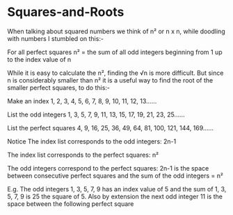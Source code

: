 # Squares-and-Roots

When talking about squared numbers we think of  n² or n x n, while doodling with numbers I stumbled on this:-

For all perfect squares
n² = the sum of all odd integers beginning from 1 up to the index value of n

While it is easy to calculate the n², finding the √n is more difficult. But since n is considerably smaller than n² it is a useful way to find the root of the smaller perfect squares, to do this:-

Make an index   		      1, 2, 3,  4,   5,   6,   7,  8,  9,  10,  11,  12,  13......

List the odd integers 		1, 3, 5,  7,   9,  11,  13, 15, 17,  19,  21,  23,  25......

List the perfect squares	   4, 9,  16,  25, 36,  49, 64, 81, 100, 121, 144, 169......


Notice
The index list corresponds to the odd integers:  2n-1

The index list corresponds to the perfect squares:  n²

The odd integers correspond to the perfect squares: 2n-1 is the space between consecutive perfect squares and the sum of the odd integers = n²

E.g. The odd integers 1, 3, 5, 7, 9 has an index value of 5 and the sum of 1, 3, 5, 7, 9  is 25 the square of 5. Also by extension the next odd integer 11 is the space between the following perfect square  
